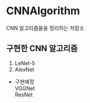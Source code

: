 # CNNAlgorithm
CNN 알고리즘들을 정리하는 저장소

## 구현한 CNN 알고리즘
1. LeNet-5 <br>
2. AlexNet <br>
- 구현예정 <br>
VGGNet <br>
ResNet <br>
